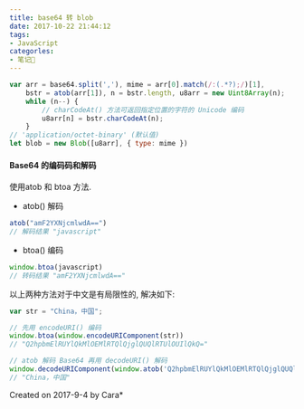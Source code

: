 ```yaml
---
title: base64 转 blob
date: 2017-10-22 21:44:12
tags:
- JavaScript
categorles:
- 笔记📒
---
```


```javascript
var arr = base64.split(','), mime = arr[0].match(/:(.*?);/)[1],
    bstr = atob(arr[1]), n = bstr.length, u8arr = new Uint8Array(n);
    while (n--) {
        // charCodeAt() 方法可返回指定位置的字符的 Unicode 编码
        u8arr[n] = bstr.charCodeAt(n);
    }
// 'application/octet-binary' (默认值)
let blob = new Blob([u8arr], { type: mime })
```

#### Base64 的编码码和解码
使用atob 和 btoa 方法.

- atob() 解码

```javascript
atob("amF2YXNjcmlwdA==")
// 解码结果 "javascript"
```

- btoa() 编码

```javascript
window.btoa(javascript)
// 转码结果 "amF2YXNjcmlwdA=="
```

以上两种方法对于中文是有局限性的, 解决如下:

```javascript
var str = "China，中国";

// 先用 encodeURI() 编码
window.btoa(window.encodeURIComponent(str))
// "Q2hpbmElRUYlQkMlOEMlRTQlQjglQUQlRTUlOUIlQkQ="

// atob 解码 Base64 再用 decodeURI() 解码
window.decodeURIComponent(window.atob('Q2hpbmElRUYlQkMlOEMlRTQlQjglQUQlRTUlOUIlQkQ='))
// "China，中国"
```

Created on 2017-9-4 by Cara*